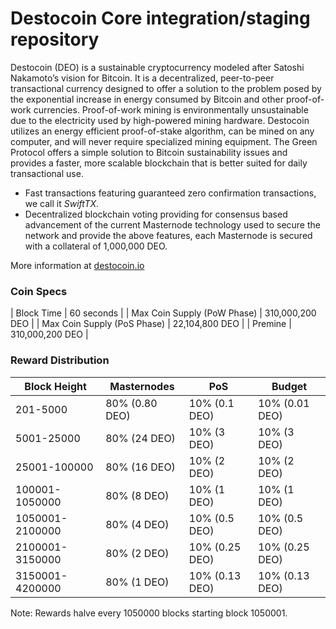 Destocoin Core integration/staging repository
=================================================

Destocoin (DEO) is a sustainable cryptocurrency modeled after Satoshi Nakamoto’s vision for Bitcoin. It is a decentralized, peer-to-peer transactional currency designed to offer a solution to the problem posed by the exponential increase in energy consumed by Bitcoin and other proof-of-work currencies. Proof-of-work mining is environmentally unsustainable due to the electricity used by high-powered mining hardware. Destocoin utilizes an energy efficient proof-of-stake algorithm, can be mined on any computer, and will never require specialized mining equipment. The Green Protocol offers a simple solution to Bitcoin sustainability issues and provides a faster, more scalable blockchain that is better suited for daily transactional use.

- Fast transactions featuring guaranteed zero confirmation transactions, we call it _SwiftTX_.
- Decentralized blockchain voting providing for consensus based advancement of the current Masternode
  technology used to secure the network and provide the above features, each Masternode is secured
  with a collateral of 1,000,000 DEO.

More information at [destocoin.io](http://www.destocoin.io)

### Coin Specs

| Block Time                  | 60 seconds      |
| Max Coin Supply (PoW Phase) | 310,000,200 DEO |
| Max Coin Supply (PoS Phase) | 22,104,800 DEO  |
| Premine                     | 310,000,200 DEO |

### Reward Distribution

| **Block Height** | **Masternodes**  | **PoS**          | **Budget**      |
|------------------|------------------|------------------|-----------------|
| 201-5000         | 80% (0.80 DEO)   | 10% (0.1 DEO)    | 10% (0.01 DEO)  |
| 5001-25000       | 80% (24 DEO)     | 10% (3 DEO)      | 10% (3 DEO)     |
| 25001-100000     | 80% (16 DEO)     | 10% (2 DEO)      | 10% (2 DEO)     |
| 100001-1050000   | 80% (8 DEO)      | 10% (1 DEO)      | 10% (1 DEO)     |
| 1050001-2100000  | 80% (4 DEO)      | 10% (0.5 DEO)    | 10% (0.5 DEO)   |
| 2100001-3150000  | 80% (2 DEO)      | 10% (0.25 DEO)   | 10% (0.25 DEO)  |
| 3150001-4200000  | 80% (1 DEO)      | 10% (0.13 DEO)   | 10% (0.13 DEO)  |

Note: Rewards halve every 1050000 blocks starting block 1050001. 

